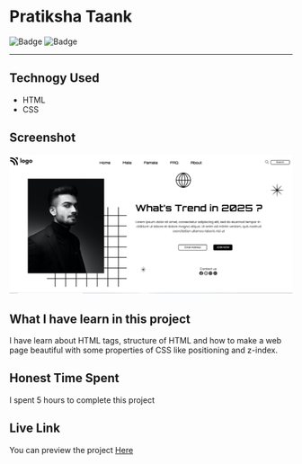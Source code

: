 # Pratiksha Taank
![Badge](https://img.shields.io/badge/Responsive-No-red)
![Badge](https://img.shields.io/badge/Live-Yes-brightgreen)
***
## Technogy Used
- HTML
- CSS
## Screenshot
![Project 1](./assets/P1.png)
## What I have learn in this project
I have learn about HTML tags, structure of HTML and how to make a web page beautiful with some properties of CSS like positioning and z-index.
## Honest Time Spent
I spent 5 hours to complete this project
## Live Link
You can preview the project [Here]()